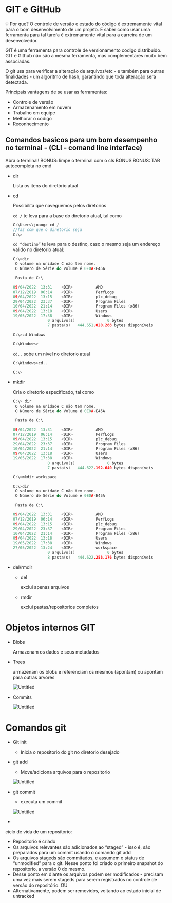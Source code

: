 # GIT e GitHub

<aside>
💡 Por que? O controle de versão e estado do código é extremamente vital para o bom desenvolvimento de um projeto. E saber como usar uma ferramenta para tal tarefa é extremamente vital para a carreira de um desenvolvedor.

</aside>

GIT é uma ferramenta para controle de versionamento codigo distribuido. GIT e Github não são a mesma ferramenta, mas complementares muito bem associadas. 

O git usa para verificar a alteração de arquivos/etc - e também para outras finalidades - um algoritmo de hash, garantindo que toda alteração será detectada.

Principais vantagens de se usar as ferramentas:

- Controle de versão
- Armazenamento em nuvem
- Trabalho em equipe
- Melhorar o codigo
- Reconhecimento

## Comandos basicos para um bom desempenho no terminal - (CLI - comand line interface)

Abra o terminal! BONUS: limpe o terminal com o cls BONUS BONUS: TAB autocompleta no cmd

- dir
    
    Lista os itens do diretório atual
    
- cd
    
    Possibilita que naveguemos pelos diretorios
    
    `cd /` te leva para a base do diretorio atual, tal como
    
    ```c
    C:\Users\joaog> cd /
    //faz com que o diretorio seja
    C:\>
    ```
    
    `cd “destino”` te leva para o destino, caso o mesmo seja um endereço valido no diretorio atual:
    
    ```c
    C:\>dir
     O volume na unidade C não tem nome.
     O Número de Série do Volume é 0E0A-E45A
    
     Pasta de C:\
    
    09/04/2022  13:31    <DIR>          AMD
    07/12/2019  06:14    <DIR>          PerfLogs
    09/04/2022  13:15    <DIR>          plc_debug
    29/04/2022  23:37    <DIR>          Program Files
    10/04/2022  21:14    <DIR>          Program Files (x86)
    09/04/2022  13:18    <DIR>          Users
    19/05/2022  17:38    <DIR>          Windows
                   0 arquivo(s)              0 bytes
                   7 pasta(s)   444.651.020.288 bytes disponíveis
    
    C:\>cd Windows
    
    C:\Windows>
    
    ```
    
    `cd..` sobe um nivel no diretorio atual
    
    ```c
    C:\Windows>cd..
    
    C:\>
    ```
    
- mkdir
    
    Cria o diretorio especificado, tal como
    
    ```c
    C:\> dir
     O volume na unidade C não tem nome.
     O Número de Série do Volume é 0E0A-E45A
    
     Pasta de C:\
    
    09/04/2022  13:31    <DIR>          AMD
    07/12/2019  06:14    <DIR>          PerfLogs
    09/04/2022  13:15    <DIR>          plc_debug
    29/04/2022  23:37    <DIR>          Program Files
    10/04/2022  21:14    <DIR>          Program Files (x86)
    09/04/2022  13:18    <DIR>          Users
    19/05/2022  17:38    <DIR>          Windows
                   0 arquivo(s)              0 bytes
                   7 pasta(s)   444.622.192.640 bytes disponíveis
    
    C:\>mkdir workspace
    
    C:\>dir
     O volume na unidade C não tem nome.
     O Número de Série do Volume é 0E0A-E45A
    
     Pasta de C:\
    
    09/04/2022  13:31    <DIR>          AMD
    07/12/2019  06:14    <DIR>          PerfLogs
    09/04/2022  13:15    <DIR>          plc_debug
    29/04/2022  23:37    <DIR>          Program Files
    10/04/2022  21:14    <DIR>          Program Files (x86)
    09/04/2022  13:18    <DIR>          Users
    19/05/2022  17:38    <DIR>          Windows
    27/05/2022  13:24    <DIR>          workspace
                   0 arquivo(s)              0 bytes
                   8 pasta(s)   444.622.258.176 bytes disponíveis
    ```
    
- del/rmdir
    - del
        
        exclui apenas arquivos
        
    - rmdir
        
        exclui pastas/repositorios completos
        

# Objetos internos GIT

- Blobs
    
    Armazenam os dados e seus metadados
    
- Trees
    
    armazenam os blobs e referenciam os mesmos (apontam) ou apontam para outras arvores
    
    ![Untitled](Untitled%2014.png)
    
- Commits
    
    ![Untitled](Untitled%2015.png)
    

# Comandos git

- Git init
    - Inicia o repositorio do git no diretorio desejado
- git add
    - Move/adiciona arquivos para o repositorio
    
    ![Untitled](Untitled%2016.png)
    
- git commit
    - executa um commit
    
    ![Untitled](Untitled%2017.png)
    

-

ciclo de vida de um repositorio:

- Repositorio é criado
- Os arquivos relevantes são adicionados ao “staged” - isso é, são preparados para um commit usando o comando git add
- Os arquivos stageds são commitados, e assumem o status de “unmodified” para o git. Nesse ponto foi criado o primeiro snapshot do repositorio, a versão 0 do mesmo.
- Desse ponto em diante os arquivos podem ser modificados - precisam uma vez mais serem stageds para serem registrados no controle de versão do repositório. OU
- Alternativamente, podem ser removidos, voltando ao estado inicial de untracked